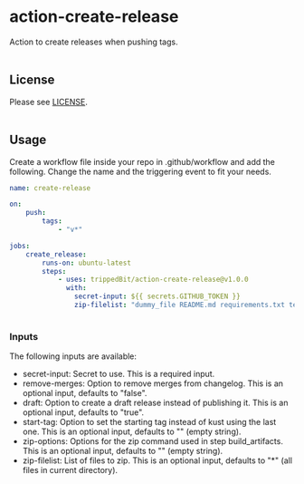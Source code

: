 # action-create-release
Action to create releases when pushing tags.
<br><br>
## License
Please see [LICENSE](LICENSE).
<br><br>
## Usage
Create a workflow file inside your repo in .github/workflow and add the following.
Change the name and the triggering event to fit your needs.
```yml
name: create-release

on:
    push:
        tags:
            - "v*"

jobs:
    create_release:
        runs-on: ubuntu-latest
        steps:
            - uses: trippedBit/action-create-release@v1.0.0
              with:
                secret-input: ${{ secrets.GITHUB_TOKEN }}
                zip-filelist: "dummy_file README.md requirements.txt tests/test_unit.py"
  
```
### Inputs
The following inputs are available:
* secret-input: Secret to use. This is a required input.
* remove-merges: Option to remove merges from changelog. This is an optional input, defaults to "false".
* draft: Option to create a draft release instead of publishing it. This is an optional input, defaults to "true".
* start-tag: Option to set the starting tag instead of kust using the last one. This is an optional input, defaults to "" (empty string).
* zip-options: Options for the zip command used in step build_artifacts. This is an optional input, defaults to "" (empty string).
* zip-filelist: List of files to zip. This is an optional input, defaults to "*" (all files in current directory).
